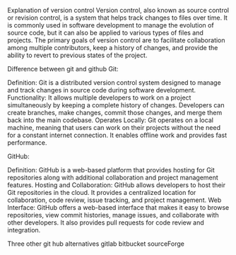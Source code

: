 Explanation of version control
Version control, also known as source control or revision control, is a system that helps track changes to files over time.
It is commonly used in software development to manage the evolution of source code, but it can also be applied to various types of files and projects. 
The primary goals of version control are to facilitate collaboration among multiple contributors, keep a history of changes, and provide the ability to revert to previous 
states of the project.

Difference between git and github
Git:

Definition: Git is a distributed version control system designed to manage and track changes in source code during software development.
Functionality: It allows multiple developers to work on a project simultaneously by keeping a complete history of changes. Developers can create branches, make changes, commit those changes, and merge them back into the main codebase.
Operates Locally: Git operates on a local machine, meaning that users can work on their projects without the need for a constant internet connection. It enables offline work and provides fast performance.

GitHub:

Definition: GitHub is a web-based platform that provides hosting for Git repositories along with additional collaboration and project management features.
Hosting and Collaboration: GitHub allows developers to host their Git repositories in the cloud. It provides a centralized location for collaboration, code review, issue tracking, and project management.
Web Interface: GitHub offers a web-based interface that makes it easy to browse repositories, view commit histories, manage issues, and collaborate with other developers. It also provides pull requests for code review and integration.

Three other git hub alternatives 
gitlab
bitbucket
sourceForge
